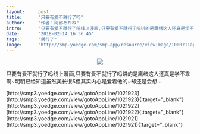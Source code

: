 ```yaml
---
layout:     post
title:      "只要有爱不就行了吗"
author:     "作者：阿部あかね"
intro:      "只要有爱不就行了吗线上漫画,只要有爱不就行了吗讲的是鹰绪这人还真是学不乖啊~明明已经知道虽然美长很S但其实内心是爱着他的~却还是会想..."
date:       "2018-02-14 16:56:45"
tags:       "就行了"
image:      "http://smp.yoedge.com/smp-app/resource/viewImage/1000711appline.png"
---
```

<div style="text-align: center">
<p><img src="http://smp.yoedge.com/smp-app/resource/viewImage/1000711appline.png"/></p>
</div>
<p class="post-meta">
<span>只要有爱不就行了吗线上漫画,只要有爱不就行了吗讲的是鹰绪这人还真是学不乖啊~明明已经知道虽然美长很S但其实内心是爱着他的~却还是会想...</span>
</p>
[http://smp3.yoedge.com/view/gotoAppLine/1021923](http://smp3.yoedge.com/view/gotoAppLine/1021923){:target="_blank"}
[http://smp3.yoedge.com/view/gotoAppLine/1021922](http://smp3.yoedge.com/view/gotoAppLine/1021922){:target="_blank"}
[http://smp3.yoedge.com/view/gotoAppLine/1021921](http://smp3.yoedge.com/view/gotoAppLine/1021921){:target="_blank"}



